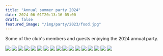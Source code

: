 ```yaml
---
title: "Annual summer party 2024"
date: 2024-06-01T20:13:16-05:00
draft: false
featured_image: "/img/party/2023/food.jpg"
---
```


Some of the club's members and guests enjoying the 2024 annual party.

![](https://www.lauristonrunners.club/img/party/2024/IMG-20240608-WA0001.jpg)
![](https://www.lauristonrunners.club/img/party/2024/IMG-20240608-WA0002.jpg)
![](https://www.lauristonrunners.club/img/party/2024/IMG-20240608-WA0003.jpg)
![](https://www.lauristonrunners.club/img/party/2024/IMG-20240608-WA0004.jpg)
![](https://www.lauristonrunners.club/img/party/2024/IMG-20240608-WA0005.jpg)
![](https://www.lauristonrunners.club/img/party/2024/IMG-20240608-WA0006.jpg)
![](https://www.lauristonrunners.club/img/party/2024/IMG-20240608-WA0008.jpg)
![](https://www.lauristonrunners.club/img/party/2024/IMG-20240608-WA0009.jpg)
![](https://www.lauristonrunners.club/img/party/2024/IMG-20240608-WA0013.jpg)
![](https://www.lauristonrunners.club/img/party/2024/IMG-20240608-WA0015.jpg)
![](https://www.lauristonrunners.club/img/party/2024/IMG-20240608-WA0016.jpg)
![](https://www.lauristonrunners.club/img/party/2024/IMG-20240608-WA0018.jpg)
![](https://www.lauristonrunners.club/img/party/2024/IMG-20240608-WA0019.jpg)
![](https://www.lauristonrunners.club/img/party/2024/IMG-20240608-WA00020.jpg)
![](https://www.lauristonrunners.club/img/party/2024/IMG-20240608-WA00021.jpg)
![](https://www.lauristonrunners.club/img/party/2024/IMG-20240608-WA00022.jpg)
![](https://www.lauristonrunners.club/img/party/2024/IMG-20240608-WA00023.jpg)

